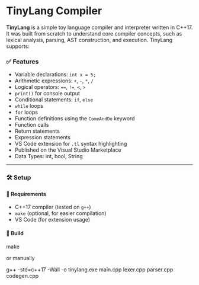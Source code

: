 # TinyLang Compiler

**TinyLang** is a simple toy language compiler and interpreter written in C++17. It was built from scratch to understand core compiler concepts, such as lexical analysis, parsing, AST construction, and execution. TinyLang supports:

### ✅ Features

- Variable declarations: `int x = 5;`
- Arithmetic expressions: `+`, `-`, `*`, `/`
- Logical operators: `==`, `!=`, `<`, `>`
- `print()` for console output
- Conditional statements: `if`, `else`
- `while` loops
- `for` loops
- Function definitions using the `ComeAndDo` keyword
- Function calls
- Return statements
- Expression statements
- VS Code extension for `.tl` syntax highlighting
- Published on the Visual Studio Marketplace
- Data Types: int, bool, String

---

### 🛠 Setup

#### 🔧 Requirements

- C++17 compiler (tested on `g++`)
- `make` (optional, for easier compilation)
- VS Code (for extension usage)

#### 🔁 Build

make


or manually 

g++ -std=c++17 -Wall -o tinylang.exe main.cpp lexer.cpp parser.cpp codegen.cpp
